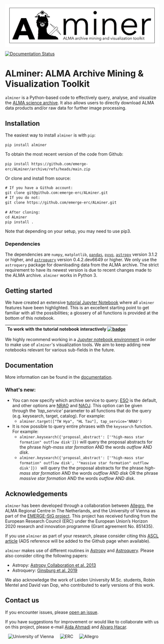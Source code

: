 <img src="images/ALminer_logo_header.jpg" alt="ALminer" align="center"/>

[![Documentation Status](https://readthedocs.org/projects/alminer/badge/?version=latest)](https://alminer.readthedocs.io/en/latest/?badge=latest)

# ALminer: ALMA Archive Mining & Visualization Toolkit

`alminer` is a Python-based code to effectively query, analyse, and visualize the [ALMA science archive](https://almascience.eso.org/aq/). It also allows users to directly download ALMA data products and/or raw data for further image processing.

## Installation

The easiest way to install `alminer` is with `pip`:

```pip install alminer```

To obtain the most recent version of the code from Github:

```pip install https://github.com/emerge-erc/ALminer/archive/refs/heads/main.zip```

Or clone and install from source:
```
# If you have a Github account:
git clone git@github.com:emerge-erc/ALminer.git
# If you do not:
git clone https://github.com/emerge-erc/ALminer.git

# After cloning:
cd ALminer
pip install .
```

Note that depending on your setup, you may need to use pip3.

### Dependencies

The dependencies are `numpy`, `matplotlib`, [`pandas`](https://pandas.pydata.org/), [`pyvo`](https://pyvo.readthedocs.io/en/latest/), [`astropy`](https://www.astropy.org/) version 3.1.2 or higher, and [`astroquery`](https://astroquery.readthedocs.io/en/latest/) version 0.4.2.dev6649 or higher. We only use the `astroquery` package for downloading data from the ALMA archive. The strict requirement to have its newest version is due to recent changes made to the ALMA archive. `alminer` works in Python 3. 


## Getting started

We have created an extensive [tutorial Jupyter Notebook](https://nbviewer.jupyter.org/github/emerge-erc/ALminer/blob/main/notebooks/tutorial/ALminer_tutorial.ipynb?flush_cache=True) where all `alminer` features have been highlighted. This is an excellent starting point to get familiar with all the possibilities; a glossery of all functions is provided at the bottom of this notebook. 

|  To work with the tutorial notebook interactively [![badge](images/Binder_badge.svg)](https://mybinder.org/v2/gh/emerge-erc/ALminer/main?urlpath=/tree/notebooks/tutorial/ALminer_tutorial.ipynb) |
|------|

We highly recommend working in a [Jupyter notebook environment](https://jupyter.org/install) in order to make use of `alminer`'s visualization tools. We aim to keep adding new notebooks relevant for various sub-fields in the future.

## Documentation

More information can be found in the [documentation](https://alminer.readthedocs.io/en/latest/?badge=latest).

### What's new:

- You can now specify which archive service to query: [ESO](https://almascience.eso.org/tap) is the default, and other options are [NRAO](https://almascience.nrao.edu/tap) and [NAOJ](https://almascience.nrao.edu/tap). This option can be given through the *'tap_service'* parameter to all functions that do the query (e.g. keysearch, target, catalog). For example:
  - ```alminer.target(["TW Hya", "HL Tau"], tap_service='NRAO')```
- It is now possible to query entire phrases with the `keysearch` function. For example:
  - ```alminer.keysearch({'proposal_abstract': ['"high-mass star formation" outflow disk']})``` will query the proposal abstracts for the phrase *high-mass star formation* AND the words *outflow* AND *disk*.
  - ```alminer.keysearch({'proposal_abstract': ['"high-mass star formation" outflow disk', '"massive star formation" outflow disk']}) ``` will query the the proposal abstracts for the phrase *high-mass star formation* AND the words *outflow* AND *disk* OR the phrase *massive star formation* AND the words *outflow* AND *disk*.

## Acknowledgements

`alminer` has been developed through a collaboration between [Allegro](https://www.alma-allegro.nl/), the ALMA Regional Centre in The Netherlands, and the University of Vienna as part of the [EMERGE-StG project](https://emerge.alvarohacar.com). This project has received funding from the European Research Council (ERC) under the European Union’s Horizon 2020 research and innovation programme (Grant agreement No. 851435).

If you use `alminer` as part of your research, please consider citing this [ASCL article](https://ascl.net/code/v/2971) (ADS reference will be added to the Github page when available).

 `alminer` makes use of different routines in [Astropy](https://www.astropy.org/) and [Astroquery](https://astroquery.readthedocs.io/en/latest/). Please also consider citing the following papers:
- Astropy: [Astropy Collaboration et al. 2013](https://ui.adsabs.harvard.edu/abs/2013A%26A...558A..33A/abstract) <br>
- Astroquery: [Ginsburg et al. 2019](https://ui.adsabs.harvard.edu/abs/2019AJ....157...98G/abstract)

We also acknowledge the work of Leiden University M.Sc. students, Robin Mentel and David van Dop, who contributed to early versions of this work. 

## Contact us

If you encounter issues, please [open an issue](https://github.com/emerge-erc/ALminer/issues). 

If you have suggestions for improvement or would like to collaborate with us on this project, please e-mail [Aida Ahmadi](mailto:aahmadi@strw.leidenuniv.nl) and [Alvaro Hacar](mailto:alvaro.hacar@univie.ac.at).

<img src="images/UniVie_logo.jpg" alt="University of Vienna" width= "280px" hspace="10px"/><img src="images/ERC_logo.jpg" alt="ERC" width= "200px" hspace="10px"/><img src="images/Allegro_logo.png" alt="Allegro"  width= "280px" hspace="10px"/>

